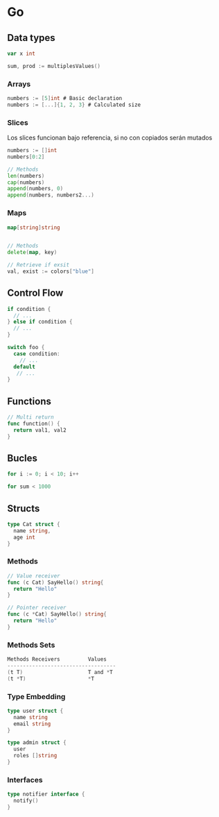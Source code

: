 # Go

## Data types

```go
var x int

sum, prod := multiplesValues()
```
### Arrays
```go
numbers := [5]int # Basic declaration
numbers := [...]{1, 2, 3} # Calculated size
```

### Slices
Los slices funcionan bajo referencia, si no con copiados serán mutados

```go
numbers := []int
numbers[0:2]

// Methods
len(numbers)
cap(numbers)
append(numbers, 0)
append(numbers, numbers2...)
```

### Maps
```go
map[string]string


// Methods
delete(map, key)

// Retrieve if exsit
val, exist := colors["blue"]
```

## Control Flow
```go
if condition {
  // ...
} else if condition {
  // ...
}

switch foo {
  case condition:
    // ...
  default
   // ...
}
```

## Functions
```go
// Multi return
func function() {
  return val1, val2
}
```

## Bucles
```go
for i := 0; i < 10; i++

for sum < 1000
```
## Structs
```go
type Cat struct {
  name string,
  age int
}
```
### Methods
```go
// Value receiver
func (c Cat) SayHello() string{
  return "Hello"
}

// Pointer receiver
func (c *Cat) SayHello() string{
  return "Hello"
}
```

### Methods Sets
```go
Methods Receivers         Values
-----------------------------------
(t T)                     T and *T
(t *T)                    *T

```

### Type Embedding
```go
type user struct {
  name string
  email string
}

type admin struct {
  user
  roles []string
}
```

### Interfaces
```go
type notifier interface {
  notify()
}
```
